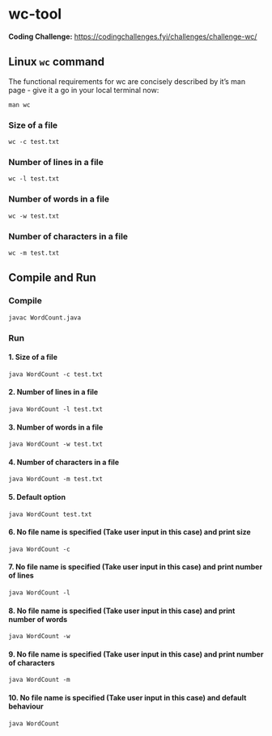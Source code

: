 # wc-tool

**Coding Challenge:** https://codingchallenges.fyi/challenges/challenge-wc/

## Linux `wc` command

The functional requirements for wc are concisely described by it’s man page - give it a go in your local terminal now:

```shell
man wc
```

### Size of a file

```shell
wc -c test.txt
```

### Number of lines in a file

```shell
wc -l test.txt
```

### Number of words in a file

```shell
wc -w test.txt
```

### Number of characters in a file

```shell
wc -m test.txt
```

## Compile and Run

### Compile

```shell
javac WordCount.java
```

### Run

#### 1. Size of a file

```shell
java WordCount -c test.txt
```

#### 2. Number of lines in a file

```shell
java WordCount -l test.txt
```

#### 3. Number of words in a file

```shell
java WordCount -w test.txt
```

#### 4. Number of characters in a file

```shell
java WordCount -m test.txt
```

#### 5. Default option

```shell
java WordCount test.txt
```

#### 6. No file name is specified (Take user input in this case) and print size

```shell
java WordCount -c
```

#### 7. No file name is specified (Take user input in this case) and print number of lines

```shell
java WordCount -l
```

#### 8. No file name is specified (Take user input in this case) and print number of words

```shell
java WordCount -w
```

#### 9. No file name is specified (Take user input in this case) and print number of characters

```shell
java WordCount -m
```

#### 10. No file name is specified (Take user input in this case) and default behaviour

```shell
java WordCount
```
